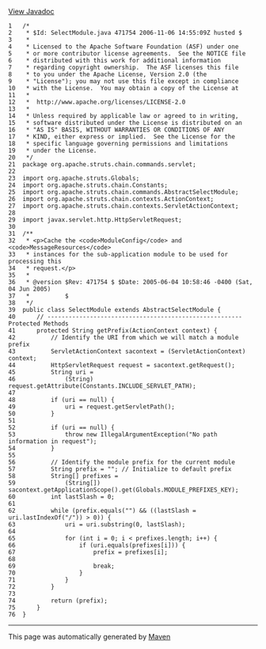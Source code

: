 [View Javadoc](../../../../../../../apidocs/org/apache/struts/chain/commands/servlet/SelectModule.html.md)


    1   /*
    2    * $Id: SelectModule.java 471754 2006-11-06 14:55:09Z husted $
    3    *
    4    * Licensed to the Apache Software Foundation (ASF) under one
    5    * or more contributor license agreements.  See the NOTICE file
    6    * distributed with this work for additional information
    7    * regarding copyright ownership.  The ASF licenses this file
    8    * to you under the Apache License, Version 2.0 (the
    9    * "License"); you may not use this file except in compliance
    10   * with the License.  You may obtain a copy of the License at
    11   *
    12   *  http://www.apache.org/licenses/LICENSE-2.0
    13   *
    14   * Unless required by applicable law or agreed to in writing,
    15   * software distributed under the License is distributed on an
    16   * "AS IS" BASIS, WITHOUT WARRANTIES OR CONDITIONS OF ANY
    17   * KIND, either express or implied.  See the License for the
    18   * specific language governing permissions and limitations
    19   * under the License.
    20   */
    21  package org.apache.struts.chain.commands.servlet;
    22  
    23  import org.apache.struts.Globals;
    24  import org.apache.struts.chain.Constants;
    25  import org.apache.struts.chain.commands.AbstractSelectModule;
    26  import org.apache.struts.chain.contexts.ActionContext;
    27  import org.apache.struts.chain.contexts.ServletActionContext;
    28  
    29  import javax.servlet.http.HttpServletRequest;
    30  
    31  /**
    32   * <p>Cache the <code>ModuleConfig</code> and <code>MessageResources</code>
    33   * instances for the sub-application module to be used for processing this
    34   * request.</p>
    35   *
    36   * @version $Rev: 471754 $ $Date: 2005-06-04 10:58:46 -0400 (Sat, 04 Jun 2005)
    37   *          $
    38   */
    39  public class SelectModule extends AbstractSelectModule {
    40      // ------------------------------------------------------- Protected Methods
    41      protected String getPrefix(ActionContext context) {
    42          // Identify the URI from which we will match a module prefix
    43          ServletActionContext sacontext = (ServletActionContext) context;
    44          HttpServletRequest request = sacontext.getRequest();
    45          String uri =
    46              (String) request.getAttribute(Constants.INCLUDE_SERVLET_PATH);
    47  
    48          if (uri == null) {
    49              uri = request.getServletPath();
    50          }
    51  
    52          if (uri == null) {
    53              throw new IllegalArgumentException("No path information in request");
    54          }
    55  
    56          // Identify the module prefix for the current module
    57          String prefix = ""; // Initialize to default prefix
    58          String[] prefixes =
    59              (String[]) sacontext.getApplicationScope().get(Globals.MODULE_PREFIXES_KEY);
    60          int lastSlash = 0;
    61  
    62          while (prefix.equals("") && ((lastSlash = uri.lastIndexOf("/")) > 0)) {
    63              uri = uri.substring(0, lastSlash);
    64  
    65              for (int i = 0; i < prefixes.length; i++) {
    66                  if (uri.equals(prefixes[i])) {
    67                      prefix = prefixes[i];
    68  
    69                      break;
    70                  }
    71              }
    72          }
    73  
    74          return (prefix);
    75      }
    76  }

------------------------------------------------------------------------

This page was automatically generated by [Maven](http://maven.apache.org/)
